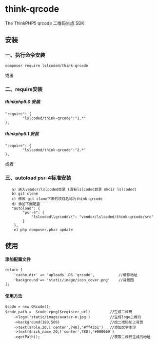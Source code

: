 # think-qrcode
The ThinkPHP5 qrcode
二维码生成 SDK
## 安装

### 一、执行命令安装
```
composer require lslcoded/think-qrcode
```

或者

### 二、require安装

##### thinkphp5.0 安装
```
"require": {
        "lslcoded/think-qrcode":"1.*"
},
```

##### thinkphp5.1 安装
```
"require": {
        "lslcoded/think-qrcode":"2.*"
},
```

或者
###  三、autoload psr-4标准安装
```
   a) 进入vendor/lslcoded目录 (没有lslcoded目录 mkdir lslcoded)
   b) git clone 
   c) 修改 git clone下来的项目名称为think-qrcode
   d) 添加下面配置
   "autoload": {
        "psr-4": {
            "lslcoded\\qrcode\\": "vendor/lslcoded/think-qrcode/src"
        }
    },
    e) php composer.phar update
```


## 使用
#### 添加配置文件
```
return [
    'cache_dir' => 'uploads'.DS.'qrcode',           //缓存地址
    'background'=> 'static/image/icon_cover.png'    //背景图
];
```

#### 使用方法
```
$code = new QRcode();
$code_path =  $code->png($register_url)         //生成二维码
    ->logo('static/image/avatar-m.jpg')         //生成logo二维码
    ->background(180,500)                       //给二维码加上背景
    ->text($role,20,['center',740],'#ff4351')   //添加文字水印
    ->text($nick_name,20,['center',780],'#000000')
    ->getPath();                                //获取二维码生成的地址

```

     


